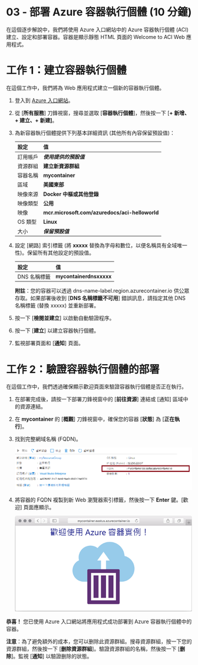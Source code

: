 ﻿---
wts:
    title: '03 - 部署 Azure 容器執行個體 (10 分鐘)'
    module: '模組 02 - 核心 Azure 服務 (工作負載)'
---

# 03 - 部署 Azure 容器執行個體 (10 分鐘)

在這個逐步解說中，我們將使用 Azure 入口網站中的 Azure 容器執行個體 (ACI) 建立、設定和部署容器。容器是顯示靜態 HTML 頁面的 Welcome to ACI Web 應用程式。 

# 工作 1：建立容器執行個體 

在這個工作中，我們將為 Web 應用程式建立一個新的容器執行個體。 

1. 登入到 [Azure 入口網站](https://portal.azure.com)。

2. 從 [**所有服務**] 刀鋒視窗，搜尋並選取 [**容器執行個體**]，然後按一下 [**+ 新增、+ 建立、+ 新建]**。 

3. 為新容器執行個體提供下列基本詳細資訊 (其他所有內容保留預設值)： 

	| 設定| 值|
	|----|----|
	| 訂用帳戶 | ***使用提供的預設值*** |
	| 資源群組 | **建立新資源群組** |
	| 容器名稱| **mycontainer**|
	| 區域 | **美國東部** |
	| 映像來源| **Docker 中樞或其他登錄**|
	| 映像類型| **公用**|
	| 映像| **mcr.microsoft.com/azuredocs/aci-helloworld**|
	| OS 類型| **Linux** |
	| 大小| ***保留預設值***|


4. 設定 [網路] 索引標籤 (將 **xxxxx** 替換為字母和數位，以便名稱具有全域唯一性)。保留所有其他設定的預設值。

	| 設定| 值|
	|--|--|
	| DNS 名稱標籤| **mycontainerdnsxxxxx** |

	
	**附註**：您的容器可以透過 dns-name-label.region.azurecontainer.io 供公眾存取。如果部署後收到 [**DNS 名稱標籤不可用**] 錯誤訊息，請指定其他 DNS 名稱標籤 (替換 xxxxx) 並重新部署。 

5. 按一下 [**檢閱並建立**] 以啟動自動驗證程序。

6. 按一下 [**建立**] 以建立容器執行個體。 

7. 監視部署頁面和 [**通知**] 頁面。 


# 工作 2：驗證容器執行個體的部署

在這個工作中，我們透過確保顯示歡迎頁面來驗證容器執行個體是否正在執行。

1. 在部署完成後，請按一下部署刀鋒視窗中的 [**前往資源**] 連結或 [通知] 區域中的資源連結。

2. 在 **mycontainer** 的 [**概觀**] 刀鋒視窗中，確保您的容器 [**狀態**] 為 [**正在執行**]。 

3. 找到完整網域名稱 (FQDN)。

	![Azure 入口網站中新建立容器的 [概觀] 窗格的螢幕擷取畫面，其中醒目提示了 FQDN。 ](../images/0202.png)

2. 將容器的 FQDN 複製到新 Web 瀏覽器索引標籤，然後按一下 **Enter** 鍵。[歡迎] 頁面應顯示。 

	![在 Web 瀏覽器中顯示的 ACI 歡迎訊息熒幕擷取畫面。](../images/0203.png)


**恭喜！** 您已使用 Azure 入口網站將應用程式成功部署到 Azure 容器執行個體中的容器。

**注意**：為了避免額外的成本，您可以删除此資源群組。搜尋資源群組，按一下您的資源群組，然後按一下 [**删除資源群組**]。驗證資源群組的名稱，然後按一下 [**删除**]。監視 [**通知**] 以驗證删除的狀態。
